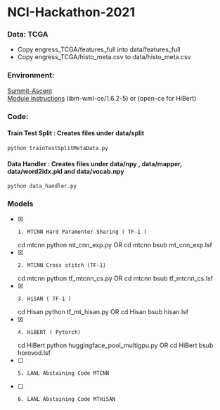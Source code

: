 # NCI-Hackathon-2021


### Data: TCGA
- Copy engress_TCGA/features_full into data/features_full
- Copy engress_TCGA/histo_meta.csv to data/histo_meta.csv

### Environment: 
 [Summit-Ascent](https://docs.olcf.ornl.gov/systems/summit_user_guide.html#training-system-ascent)  
 [Module instructions](https://docs.olcf.ornl.gov/software/analytics/ibm-wml-ce.html) (ibm-wml-ce/1.6.2-5) or (open-ce for HiBert)

### Code: 

#### Train Test Split : Creates files under data/split
    python trainTestSplitMetaData.py
	
#### Data Handler : Creates files under data/npy , data/mapper, data/word2idx.pkl and data/vocab.npy
    python data_handler.py

### Models          
- [x]     1. MTCNN Hard Paramenter Sharing ( TF-1 ) 
    cd mtcnn
    python mt_cnn_exp.py 
    OR
    cd mtcnn
    bsub mt_cnn_exp.lsf
- [x]     2. MTCNN Cross stitch (TF-1)
    cd mtcnn
    python tf_mtcnn_cs.py
    OR
    cd mtcnn
    bsub tf_mtcnn_cs.lsf
- [x]     3. HiSAN ( TF-1 )
    cd Hisan
    python tf_mt_hisan.py
    OR
    cd Hisan
    bsub hisan.lsf
- [x]     4. HiBERT ( Pytorch)
    cd HiBert 
    python huggingface_pool_multigpu.py
    OR
    cd HiBert
    bsub horovod.lsf
- [ ]     5. LANL Abstaining Code MTCNN
- [ ]     6. LANL Abstaining Code MTHiSAN

